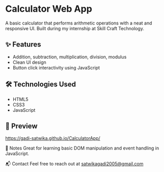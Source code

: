 
# Calculator Web App

A basic calculator that performs arithmetic operations with a neat and responsive UI. Built during my internship at Skill Craft Technology.

## ✨ Features

- Addition, subtraction, multiplication, division, modulus
- Clean UI design
- Button click interactivity using JavaScript

## 🛠️ Technologies Used

- HTML5
- CSS3
- JavaScript

## 📸 Preview

 https://gadi-satwika.github.io/CalculatorApp/

📝 Notes
Great for learning basic DOM manipulation and event handling in JavaScript.

📬 Contact
Feel free to reach out at satwikagadi2005@gmail.com

